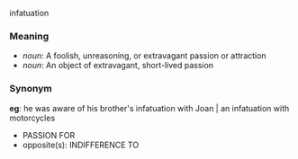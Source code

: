 infatuation
### Meaning
+ _noun_: A foolish, unreasoning, or extravagant passion or attraction
+ _noun_: An object of extravagant, short-lived passion

### Synonym

__eg__: he was aware of his brother's infatuation with Joan | an infatuation with motorcycles

+ PASSION FOR
+ opposite(s): INDIFFERENCE TO


